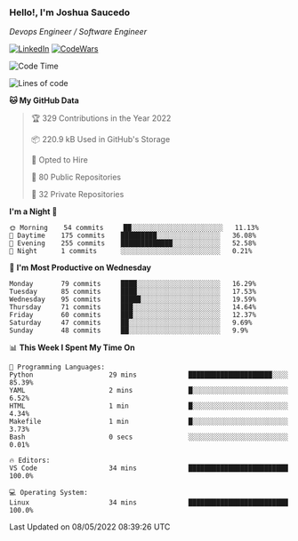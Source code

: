 ### Hello!, I'm Joshua Saucedo
*Devops Engineer / Software Engineer*  

[![LinkedIn](https://img.shields.io/badge/LinkedIn-0073b1?logo=linkedin&style=flat-square&logoColor=white)](https://www.linkedin.com/in/joshua-nathanael-saucedo-uriarte-bb0336169/)
[![CodeWars](https://www.codewars.com/users/joshuansu0897/badges/micro)](https://www.codewars.com/users/joshuansu0897)

<!--START_SECTION:waka-->
![Code Time](http://img.shields.io/badge/Code%20Time-0-blue)

![Lines of code](https://img.shields.io/badge/From%20Hello%20World%20I%27ve%20Written-2%20Million%20lines%20of%20code-blue)

**🐱 My GitHub Data** 

> 🏆 329 Contributions in the Year 2022
 > 
> 📦 220.9 kB Used in GitHub's Storage 
 > 
> 💼 Opted to Hire
 > 
> 📜 80 Public Repositories 
 > 
> 🔑 32 Private Repositories  
 > 
**I'm a Night 🦉** 

```text
🌞 Morning    54 commits     ██░░░░░░░░░░░░░░░░░░░░░░░   11.13% 
🌆 Daytime    175 commits    █████████░░░░░░░░░░░░░░░░   36.08% 
🌃 Evening    255 commits    █████████████░░░░░░░░░░░░   52.58% 
🌙 Night      1 commits      ░░░░░░░░░░░░░░░░░░░░░░░░░   0.21%

```
📅 **I'm Most Productive on Wednesday** 

```text
Monday       79 commits     ████░░░░░░░░░░░░░░░░░░░░░   16.29% 
Tuesday      85 commits     ████░░░░░░░░░░░░░░░░░░░░░   17.53% 
Wednesday    95 commits     █████░░░░░░░░░░░░░░░░░░░░   19.59% 
Thursday     71 commits     ███░░░░░░░░░░░░░░░░░░░░░░   14.64% 
Friday       60 commits     ███░░░░░░░░░░░░░░░░░░░░░░   12.37% 
Saturday     47 commits     ██░░░░░░░░░░░░░░░░░░░░░░░   9.69% 
Sunday       48 commits     ██░░░░░░░░░░░░░░░░░░░░░░░   9.9%

```


📊 **This Week I Spent My Time On** 

```text
💬 Programming Languages: 
Python                   29 mins             █████████████████████░░░░   85.39% 
YAML                     2 mins              █░░░░░░░░░░░░░░░░░░░░░░░░   6.52% 
HTML                     1 min               █░░░░░░░░░░░░░░░░░░░░░░░░   4.34% 
Makefile                 1 min               █░░░░░░░░░░░░░░░░░░░░░░░░   3.73% 
Bash                     0 secs              ░░░░░░░░░░░░░░░░░░░░░░░░░   0.01%

🔥 Editors: 
VS Code                  34 mins             █████████████████████████   100.0%

💻 Operating System: 
Linux                    34 mins             █████████████████████████   100.0%

```


 Last Updated on 08/05/2022 08:39:26 UTC
<!--END_SECTION:waka-->
